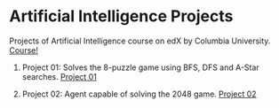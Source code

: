 # Artificial Intelligence Projects

Projects of Artificial Intelligence course on edX by Columbia University. [Course!](https://www.edx.org/course/artificial-intelligence-ai-columbiax-csmm-101x-2)

1. Project 01: Solves the 8-puzzle game using BFS, DFS and A-Star searches. [Project 01](https://github.com/ausmauricio/ai-course/tree/master/project01)

2. Project 02: Agent capable of solving the 2048 game. [Project 02](https://github.com/ausmauricio/ai-course/tree/master/project02)
